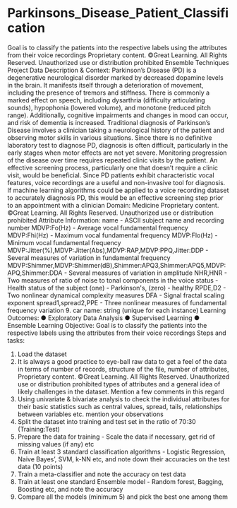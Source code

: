 # Parkinsons_Disease_Patient_Classification
Goal is to classify the patients into the respective labels using the attributes from their voice recordings
Proprietary content. ©Great Learning. All Rights Reserved. Unauthorized use or distribution prohibited
Ensemble Techniques Project
Data Description & Context:
Parkinson’s Disease (PD) is a degenerative neurological disorder marked by decreased dopamine levels in the brain. It manifests itself through a deterioration of movement, including the presence of tremors and stiffness. There is commonly a marked effect on speech, including dysarthria (difficulty articulating sounds), hypophonia (lowered volume), and monotone (reduced pitch range). Additionally, cognitive impairments and changes in mood can occur, and risk of dementia is increased.
Traditional diagnosis of Parkinson’s Disease involves a clinician taking a neurological history of the patient and observing motor skills in various situations. Since there is no definitive laboratory test to diagnose PD, diagnosis is often difficult, particularly in the early stages when motor effects are not yet severe. Monitoring progression of the disease over time requires repeated clinic visits by the patient. An effective screening process, particularly one that doesn’t require a clinic visit, would be beneficial. Since PD patients exhibit characteristic vocal features, voice recordings are a useful and non-invasive tool for diagnosis. If machine learning algorithms could be applied to a voice recording dataset to accurately diagnosis PD, this would be an effective screening step prior to an appointment with a clinician
Domain:
Medicine
Proprietary content. ©Great Learning. All Rights Reserved. Unauthorized use or distribution prohibited
Attribute Information:
name - ASCII subject name and recording number
MDVP:Fo(Hz) - Average vocal fundamental frequency
MDVP:Fhi(Hz) - Maximum vocal fundamental frequency
MDVP:Flo(Hz) - Minimum vocal fundamental frequency
MDVP:Jitter(%),MDVP:Jitter(Abs),MDVP:RAP,MDVP:PPQ,Jitter:DDP - Several
measures of variation in fundamental frequency
MDVP:Shimmer,MDVP:Shimmer(dB),Shimmer:APQ3,Shimmer:APQ5,MDVP:APQ,Shimmer:DDA - Several measures of variation in amplitude
NHR,HNR - Two measures of ratio of noise to tonal components in the voice
status - Health status of the subject (one) - Parkinson's, (zero) - healthy
RPDE,D2 - Two nonlinear dynamical complexity measures
DFA - Signal fractal scaling exponent
spread1,spread2,PPE - Three nonlinear measures of fundamental frequency variation 9. car name: string (unique for each instance)
Learning Outcomes:
● Exploratory Data Analysis
● Supervised Learning
● Ensemble Learning
Objective:
Goal is to classify the patients into the respective labels using the attributes from their voice recordings
Steps and tasks:
1. Load the dataset
2. It is always a good practice to eye-ball raw data to get a feel of the data in terms of number of records, structure of the file, number of attributes,
Proprietary content. ©Great Learning. All Rights Reserved. Unauthorized use or distribution prohibited
types of attributes and a general idea of likely challenges in the dataset. Mention a few comments in this regard
3. Using univariate & bivariate analysis to check the individual attributes for their basic statistics such as central values, spread, tails, relationships between variables etc. mention your observations
4. Split the dataset into training and test set in the ratio of 70:30 (Training:Test)
5. Prepare the data for training - Scale the data if necessary, get rid of missing values (if any) etc
6. Train at least 3 standard classification algorithms - Logistic Regression, Naive Bayes’, SVM, k-NN etc, and note down their accuracies on the test data (10 points)
7. Train a meta-classifier and note the accuracy on test data
8. Train at least one standard Ensemble model - Random forest, Bagging, Boosting etc, and note the accuracy
9. Compare all the models (minimum 5) and pick the best one among them 
